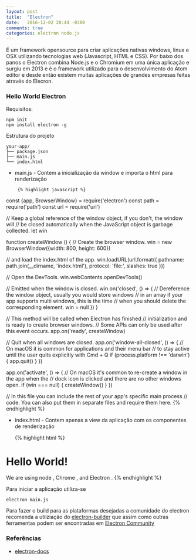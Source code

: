 ```yaml
---
layout: post
title:  "Electron"
date:   2016-12-02 20:44 -0300
comments: true
categories: electron node.js
---
```


É um framework opensource para criar aplicações nativas windows, linux e OSX utilizando tecnologias web (Javascript, HTML e CSS). Por baixo dos panos o Electron combina Node.js e o Chromium em uma única aplicação e surgiu em 2013 e é o framework utilizado para o desenvolvimento do Atom editor e desde então existem muitas aplicações de grandes empresas feitas através do Elecron.


### Hello World Electron

Requisitos:

    npm init
    npm install electron -g

Estrutura do projeto

    your-app/
	├── package.json
	├── main.js
	└── index.html

 - main.js - Contem a inicialização da window e importa o html para renderização


 		{% highlight javascript %}

const {app, BrowserWindow} = require('electron')
const path = require('path')
const url = require('url')

// Keep a global reference of the window object, if you don't, the window will
// be closed automatically when the JavaScript object is garbage collected.
let win

function createWindow () {
  // Create the browser window.
  win = new BrowserWindow({width: 800, height: 600})

  // and load the index.html of the app.
  win.loadURL(url.format({
    pathname: path.join(__dirname, 'index.html'),
    protocol: 'file:',
    slashes: true
  }))

  // Open the DevTools.
  win.webContents.openDevTools()

  // Emitted when the window is closed.
  win.on('closed', () => {
    // Dereference the window object, usually you would store windows
    // in an array if your app supports multi windows, this is the time
    // when you should delete the corresponding element.
    win = null
  })
}

// This method will be called when Electron has finished
// initialization and is ready to create browser windows.
// Some APIs can only be used after this event occurs.
app.on('ready', createWindow)

// Quit when all windows are closed.
app.on('window-all-closed', () => {
  // On macOS it is common for applications and their menu bar
  // to stay active until the user quits explicitly with Cmd + Q
  if (process.platform !== 'darwin') {
    app.quit()
  }
})

app.on('activate', () => {
  // On macOS it's common to re-create a window in the app when the
  // dock icon is clicked and there are no other windows open.
  if (win === null) {
    createWindow()
  }
})

// In this file you can include the rest of your app's specific main process
// code. You can also put them in separate files and require them here.
		{% endhighlight %}


 - index.html - Contem apenas a view da aplicação com os componentes de renderização


 	{% highlight html %}
<!DOCTYPE html>
<html>
  <head>
    <meta charset="UTF-8">
    <title>Hello World!</title>
  </head>
  <body>
    <h1>Hello World!</h1>
    We are using node <script>document.write(process.versions.node)</script>,
    Chrome <script>document.write(process.versions.chrome)</script>,
    and Electron <script>document.write(process.versions.electron)</script>.
  </body>
</html>
	{% endhighlight %}

Para iniciar a aplicação utiliza-se

    electron main.js

Para fazer o build para as plataformas desejadas a comunidade do electron recomenda a utilziação do [electron-builder](https://github.com/electron-userland/electron-builder) que assim como outras ferramentas podem ser encontradas em [Electron Community](http://electron.atom.io/community/)

### Referências

 - [electron-docs](http://electron.atom.io/docs/)
